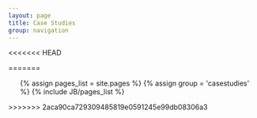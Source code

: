 ```yaml
---
layout: page
title: Case Studies
group: navigation
---
```


<<<<<<< HEAD

=======
<ul class="unstyled">
	{% assign pages_list = site.pages %}
	{% assign group = 'casestudies' %}
	{% include JB/pages_list %}
</ul>
>>>>>>> 2aca90ca729309485819e0591245e99db08306a3
